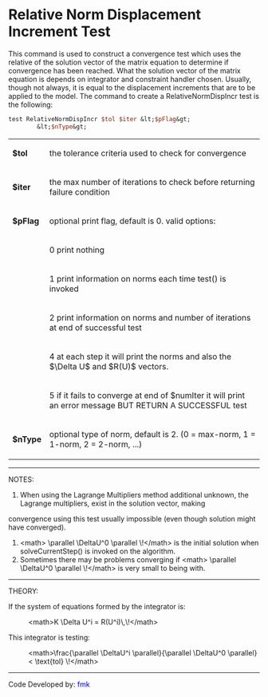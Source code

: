 # Relative Norm Displacement Increment Test

<p>This command is used to construct a convergence test which uses the
relative of the solution vector of the matrix equation to determine if
convergence has been reached. What the solution vector of the matrix
equation is depends on integrator and constraint handler chosen.
Usually, though not always, it is equal to the displacement increments
that are to be applied to the model. The command to create a
RelativeNormDispIncr test is the following:</p>

```tcl
test RelativeNormDispIncr $tol $iter &lt;$pFlag&gt;
        &lt;$nType&gt;
```

<table>
<tbody>
<tr class="odd">
<td><p><strong>$tol</strong></p></td>
<td><p>the tolerance criteria used to check for convergence</p></td>
</tr>
<tr class="even">
<td><p><strong>$iter</strong></p></td>
<td><p>the max number of iterations to check before returning failure
condition</p></td>
</tr>
<tr class="odd">
<td><p><strong>$pFlag</strong></p></td>
<td><p>optional print flag, default is 0. valid options:</p></td>
</tr>
<tr class="even">
<td></td>
<td><p>0 print nothing</p></td>
</tr>
<tr class="odd">
<td></td>
<td><p>1 print information on norms each time test() is invoked</p></td>
</tr>
<tr class="even">
<td></td>
<td><p>2 print information on norms and number of iterations at end of
successful test</p></td>
</tr>
<tr class="odd">
<td></td>
<td><p>4 at each step it will print the norms and also the
$\Delta U$ and $R(U)$
vectors.</p></td>
</tr>
<tr class="even">
<td></td>
<td><p>5 if it fails to converge at end of $numIter it will print an
error message BUT RETURN A SUCCESSFUL test</p></td>
</tr>
<tr class="odd">
<td><p><strong>$nType</strong></p></td>
<td><p>optional type of norm, default is 2. (0 = max-norm, 1 = 1-norm, 2
= 2-norm, ...)</p></td>
</tr>
</tbody>
</table>
<hr />
<p>NOTES:</p>
<ol>
<li>When using the Lagrange Multipliers method additional unknown, the
Lagrange multipliers, exist in the solution vector, making</li>
</ol>
<p>convergence using this test usually impossible (even though solution
might have converged).</p>
<ol>
<li>&lt;math&gt; \parallel \DeltaU^0 \parallel \!&lt;/math&gt; is the
initial solution when solveCurrentStep() is invoked on the
algorithm.</li>
<li>Sometimes there may be problems converging if &lt;math&gt; \parallel
\DeltaU^0 \parallel \!&lt;/math&gt; is very small to being with.</li>
</ol>
<hr />
<p>THEORY:</p>
<p>If the system of equations formed by the integrator is:</p>
<dl>
<dt></dt>
<dd>
&lt;math&gt;K \Delta U^i = R(U^i)\,\!&lt;/math&gt;
</dd>
</dl>
<p>This integrator is testing:</p>
<dl>
<dt></dt>
<dd>
&lt;math&gt;\frac{\parallel \DeltaU^i \parallel}{\parallel \DeltaU^0
\parallel} &lt; \text{tol} \!&lt;/math&gt;
</dd>
</dl>
<hr />
<p>Code Developed by: <span style="color:blue"> fmk
</span></p>
